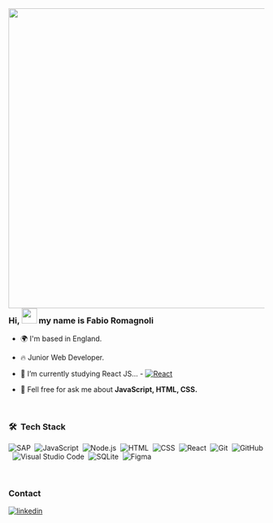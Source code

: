 <img align="right" height="590em" src="https://raw.githubusercontent.com/gist/fabioromagnoli99/92f16310d78fcaf92fd81a501b3374a8/raw/72b8a524065bb0bce1d21384dc0145fd204dc896/favatar.svg"/>
<h3 align="left" style="border: none;">Hi, <img src="https://user-images.githubusercontent.com/18350557/176309783-0785949b-9127-417c-8b55-ab5a4333674e.gif" height="30px"> my name is Fabio Romagnoli</h3>

- 🌍  I'm based in England.

- 🔥 Junior Web Developer. 

 
- 🔭 I’m currently studying React JS... - <a href="https://react.dev/" target="_blank"> ![React](https://img.shields.io/badge/-React-05122A?style=flat&logo=react)</a>

- 💬 Fell free for ask me about **JavaScript, HTML, CSS.**

<br>

<h3> 🛠 &nbsp;Tech Stack </h3>

![SAP](https://img.shields.io/badge/-SAP-05122A?style=flat&logo=sap)&nbsp;
![JavaScript](https://img.shields.io/badge/-JavaScript-05122A?style=flat&logo=javascript)&nbsp;
![Node.js](https://img.shields.io/badge/-Node.js-05122A?style=flat&logo=node.js)&nbsp;
![HTML](https://img.shields.io/badge/-HTML-05122A?style=flat&logo=HTML5)&nbsp;
![CSS](https://img.shields.io/badge/-CSS-05122A?style=flat&logo=CSS3&logoColor=1572B6)&nbsp;
![React](https://img.shields.io/badge/-React-05122A?style=flat&logo=react)&nbsp;
![Git](https://img.shields.io/badge/-Git-05122A?style=flat&logo=git)&nbsp;
![GitHub](https://img.shields.io/badge/-GitHub-05122A?style=flat&logo=github)&nbsp;
![Visual Studio Code](https://img.shields.io/badge/-Visual%20Studio%20Code-05122A?style=flat&logo=visual-studio-code&logoColor=007ACC)&nbsp;
![SQLite](https://img.shields.io/badge/-SQLite-05122A?style=flat&logo=sqlite)&nbsp;
![Figma](https://img.shields.io/badge/-Figma-05122A?style=flat&logo=figma)&nbsp;

<br>

<h3> Contact </h3>

<p>
<a href="https://linkedin.com/in/fabio-romagnoli-b2667233/" target="_blank">
  <img align="center" src="https://img.shields.io/badge/-fabioromagnoli-05122A?style=flat&logo=linkedin" alt="linkedin"/>
</p>

